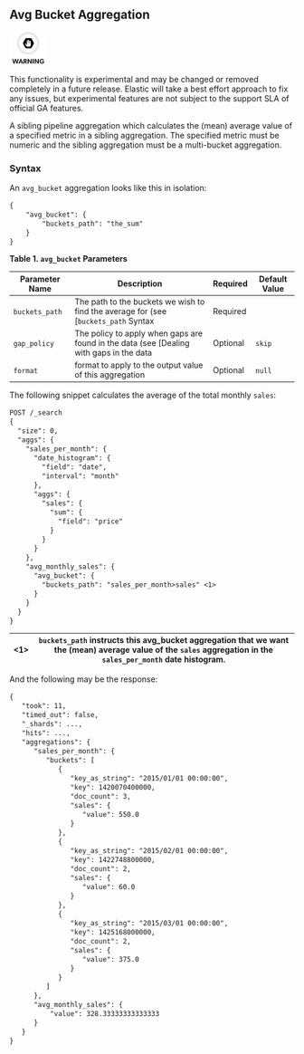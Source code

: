 ## Avg Bucket Aggregation

![Warning](/images/icons/warning.png)

This functionality is experimental and may be changed or removed completely in a future release. Elastic will take a best effort approach to fix any issues, but experimental features are not subject to the support SLA of official GA features.

A sibling pipeline aggregation which calculates the (mean) average value of a specified metric in a sibling aggregation. The specified metric must be numeric and the sibling aggregation must be a multi-bucket aggregation.

### Syntax

An `avg_bucket` aggregation looks like this in isolation:
    
    
    {
        "avg_bucket": {
            "buckets_path": "the_sum"
        }
    }

 **Table 1. `avg_bucket` Parameters**
 
Parameter Name| Description| Required| Default Value    
---|---|---|---    
`buckets_path`| The path to the buckets we wish to find the average for (see [`buckets_path` Syntax| Required|     
`gap_policy`| The policy to apply when gaps are found in the data (see [Dealing with gaps in the data| Optional| `skip`    
`format`| format to apply to the output value of this aggregation| Optional| `null`  
  
  


The following snippet calculates the average of the total monthly `sales`:
    
    
    POST /_search
    {
      "size": 0,
      "aggs": {
        "sales_per_month": {
          "date_histogram": {
            "field": "date",
            "interval": "month"
          },
          "aggs": {
            "sales": {
              "sum": {
                "field": "price"
              }
            }
          }
        },
        "avg_monthly_sales": {
          "avg_bucket": {
            "buckets_path": "sales_per_month>sales" <1>
          }
        }
      }
    }

<1>| `buckets_path` instructs this avg_bucket aggregation that we want the (mean) average value of the `sales` aggregation in the `sales_per_month` date histogram.     
---|---  
  
And the following may be the response:
    
    
    {
       "took": 11,
       "timed_out": false,
       "_shards": ...,
       "hits": ...,
       "aggregations": {
          "sales_per_month": {
             "buckets": [
                {
                   "key_as_string": "2015/01/01 00:00:00",
                   "key": 1420070400000,
                   "doc_count": 3,
                   "sales": {
                      "value": 550.0
                   }
                },
                {
                   "key_as_string": "2015/02/01 00:00:00",
                   "key": 1422748800000,
                   "doc_count": 2,
                   "sales": {
                      "value": 60.0
                   }
                },
                {
                   "key_as_string": "2015/03/01 00:00:00",
                   "key": 1425168000000,
                   "doc_count": 2,
                   "sales": {
                      "value": 375.0
                   }
                }
             ]
          },
          "avg_monthly_sales": {
              "value": 328.33333333333333
          }
       }
    }
